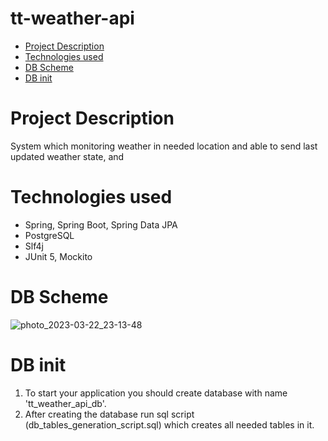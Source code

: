 # tt-weather-api
* [Project Description](#project-description)
* [Technologies used](#project-technologies)
* [DB Scheme](#db-scheme)
* [DB init](#db-init)

# Project Description
System which monitoring weather in needed location and able to send last updated weather state, and 

# Technologies used
* Spring, Spring Boot, Spring Data JPA
* PostgreSQL
* Slf4j
* JUnit 5, Mockito

# DB Scheme
![photo_2023-03-22_23-13-48](https://user-images.githubusercontent.com/74506536/227030602-4f4d4048-e3a6-4db6-8312-7b2800d10b8b.jpg)

# DB init
1. To start your application you should create database with name 'tt_weather_api_db'.
2. After creating the database run sql script (db_tables_generation_script.sql) which creates all needed tables in it.
